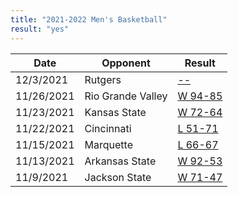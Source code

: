 ```yaml
---
title: "2021-2022 Men's Basketball"
result: "yes"
---
```


| Date | Opponent | Result |
|-|-|-|
| 12/3/2021 | Rutgers | [--](https://www.espn.com/mens-college-basketball/game/_/gameId/401364343) |
| 11/26/2021 | Rio Grande Valley | [W 94-85](https://www.espn.com/mens-college-basketball/game/_/gameId/401371390) |
| 11/23/2021 | Kansas State | [W 72-64](https://www.espn.com/mens-college-basketball/game/_/gameId/401377084) |
| 11/22/2021 | Cincinnati | [L 51-71](http://www.espn.com/mens-college-basketball/game/_/gameId/401369820) |
| 11/15/2021 | Marquette | [L 66-67](https://www.espn.com/mens-college-basketball/game/_/gameId/401372001) |
| 11/13/2021 | Arkansas State | [W 92-53](https://www.espn.com/mens-college-basketball/game/_/gameId/401372111) |
| 11/9/2021 | Jackson State | [W 71-47](https://www.espn.ph/mens-college-basketball/game/_/gameId/401372110) |